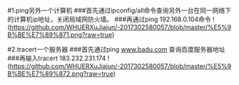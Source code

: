#1.ping另外一个计算机
###首先通过ipconfig/all命令查询另外一台在同一网络下的计算机ip地址，关闭局域网防火墙。
###再通过ping 192.168.0.104命令
!(https://github.com/WHUERXuJiajun/-2017302580057/blob/master/%E5%9B%BE%E7%89%871.png?raw=true)

#2.tracert一个服务器
###首先通过ping www.badu.com 查询百度服务器地址
###再输入tracert 183.232.231.174
!(https://github.com/WHUERXuJiajun/-2017302580057/blob/master/%E5%9B%BE%E7%89%872.png?raw=true)
